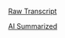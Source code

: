 [Raw Transcript](https://github.com/MCBasterSheet/MCBasterSheet/blob/main/MCB150/pages/Lectures/Raw-Transcripts/Raw%20Transcript%202-26-2024.md)

[AI Summarized](https://github.com/MCBasterSheet/MCBasterSheet/blob/main/MCB150/pages/Lectures/AI-Summaries/AI%20Summarized%202-26-2024.md)
